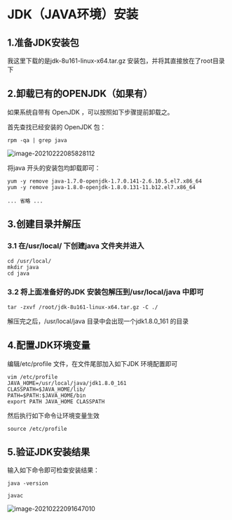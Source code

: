# JDK（JAVA环境）安装

## 1.准备JDK安装包

我这里下载的是jdk-8u161-linux-x64.tar.gz 安装包，并将其直接放在了root目录下

## 2.卸载已有的OPENJDK（如果有）

如果系统⾃带有 
OpenJDK ，可以按照如下步骤提前卸载之。

⾸先查找已经安装的 OpenJDK 包：

```
rpm -qa | grep java
```

![image-20210222085828112](C:\Users\14579\AppData\Roaming\Typora\typora-user-images\image-20210222085828112.png)

将java 开头的安装包均卸载即可：

```
yum -y remove java-1.7.0-openjdk-1.7.0.141-2.6.10.5.el7.x86_64
yum -y remove java-1.8.0-openjdk-1.8.0.131-11.b12.el7.x86_64

... 省略 ...
```

## 3.创建⽬录并解压

### 3.1 在/usr/local/ 下创建java ⽂件夹并进⼊

```
cd /usr/local/ 
mkdir java 
cd java
```

### 3.2 将上⾯准备好的JDK 安装包解压到/usr/local/java 中即可

```
tar -zxvf /root/jdk-8u161-linux-x64.tar.gz -C ./
```

解压完之后，/usr/local/java ⽬录中会出现⼀个jdk1.8.0_161 的⽬录

## 4.配置JDK环境变量

编辑/etc/profile ⽂件，在⽂件尾部加⼊如下JDK 环境配置即可

```
vim /etc/profile
JAVA_HOME=/usr/local/java/jdk1.8.0_161 
CLASSPATH=$JAVA_HOME/lib/
PATH=$PATH:$JAVA_HOME/bin 
export PATH JAVA_HOME CLASSPATH
```

然后执⾏如下命令让环境变量⽣效

```
source /etc/profile
```

## 5.验证JDK安装结果

输⼊如下命令即可检查安装结果：

```
java -version

javac
```

![image-20210222091647010](C:\Users\14579\AppData\Roaming\Typora\typora-user-images\image-20210222091647010.png)